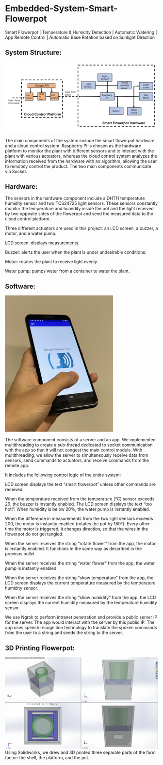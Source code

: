 # Embedded-System-Smart-Flowerpot
Smart Flowerpot | Temperature &amp; Humidity Detection | Automatic Watering | App Remote Control | Automatic Base Rotation based on Sunlight Direction

## System Structure:

![alt text](https://github.com/Xintong-Zhan/Embedded-System-Smart-Flowerpot/blob/main/project_website/images/system.png)

The main components of the system include the smart flowerpot hardware and a cloud control system. Raspberry Pi is chosen as the hardware platform to monitor the plant with different sensors and to interact with the plant with various actuators, whereas the cloud control system analyzes the information received from the hardware with an algorithm, allowing the user to remotely control the product. The two main components communicate via Socket.


## Hardware:



The sensors in the hardware component include a DHT11 temperature humidity sensor and two TCS34725 light sensors. These sensors constantly monitor the temperature and humidity inside the pot and the light received by two opposite sides of the flowerpot and send the measured data to the cloud control platform.

Three different actuators are used in this project: an LCD screen, a buzzer, a motor, and a water pump. 

LCD screen: displays measurements.

Buzzer: alerts the user when the plant is under undesirable conditions.

Motor: rotates the plant to receive light evenly.

Water pump: pumps water from a container to water the plant.



## Software:
<img src="https://github.com/Xintong-Zhan/Embedded-System-Smart-Flowerpot/blob/main/project_website/images/Software.png" height="450" weight="450">

The software component consists of a server and an app. We implemented multithreading to create a sub-thread dedicated to socket communication with the app so that it will not congest the main control module. With multithreading, we allow the server to simultaneously receive data from sensors, send commands to actuators, and receive commands from the remote app.

It includes the following control logic of the entire system:

LCD screen displays the text “smart flowerpot” unless other commands are received.

When the temperature received from the temperature (°C) sensor exceeds 29, the buzzer is instantly enabled. The LCD screen displays the text “too hot!”. When humidity is below 20%, the water pump is instantly enabled.

When the difference in measurements from the two light sensors exceeds 200, the motor is instantly enabled (rotates the pot by 180°). Every other time the motor is triggered, it changes direction, so that the wires in the flowerpot do not get tangled.

When the server receives the string “rotate flower” from the app, the motor is instantly enabled. It functions in the same way as described in the previous bullet.

When the server receives the string “water flower” from the app, the water pump is instantly enabled.

When the server receives the string “show temperature” from the app, the LCD screen displays the current temperature measured by the temperature humidity sensor.

When the server receives the string “show humidity” from the app, the LCD screen displays the current humidity measured by the temperature humidity sensor.

We use Ngrok to perform intranet penetration and provide a public server IP for the server. The app would interact with the server by this public IP. The app uses speech recognition technology to translate the spoken commands from the user to a string and sends the string to the server.

## 3D Printing Flowerpot:
![alt text](https://github.com/Xintong-Zhan/Embedded-System-Smart-Flowerpot/blob/main/project_website/images/assembly.png)
Using Solidworks, we drew and 3D printed three separate parts of the form factor: the shell, the platform, and the pot.

